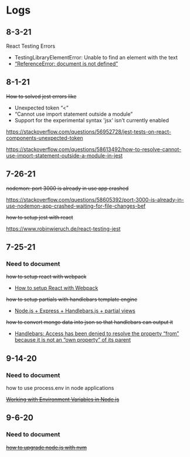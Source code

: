 # Logs

## 8-3-21

React Testing Errors 
-  TestingLibraryElementError: Unable to find an element with the text
-  [“ReferenceError: document is not defined”](https://stackoverflow.com/questions/43901660/referenceerror-document-is-not-defined-when-trying-to-test-a-create-react-app)

## 8-1-21

~~How to solved jest errors like~~ 

- Unexpected token “<”
- “Cannot use import statement outside a module” 
-   Support for the experimental syntax 'jsx' isn't currently enabled

https://stackoverflow.com/questions/56952728/jest-tests-on-react-components-unexpected-token

https://stackoverflow.com/questions/58613492/how-to-resolve-cannot-use-import-statement-outside-a-module-in-jest

## 7-26-21

~~nodemon: port 3000 is already in use app crashed~~

https://stackoverflow.com/questions/58605392/port-3000-is-already-in-use-nodemon-app-crashed-waiting-for-file-changes-bef

~~how to setup jest with react~~

https://www.robinwieruch.de/react-testing-jest

## 7-25-21 

### Need to document 

~~how to setup react with webpack~~ 

- [How to setup React with Webpack](https://levelup.gitconnected.com/how-to-setup-a-react-application-with-webpack-f781b5c4a4ab)

~~how to setup partials with handlebars template engine~~

- [Node.js + Express + Handlebars.js + partial views](https://stackoverflow.com/questions/16385173/node-js-express-handlebars-js-partial-views)

~~how to convert mongo data into json so that handlebars can output it~~

- [Handlebars: Access has been denied to resolve the property “from” because it is not an “own property” of its parent](https://stackoverflow.com/questions/59690923/handlebars-access-has-been-denied-to-resolve-the-property-from-because-it-is)

## 9-14-20

### Need to document
how to use process.env in node applications

~~[Working with Environment Variables in Node.js](https://www.twilio.com/blog/working-with-environment-variables-in-node-js-html)~~

## 9-6-20

### Need to document

~~[how to upgrade node.js with nvm](https://stackoverflow.com/questions/34810526/how-to-properly-upgrade-node-using-nvm)~~

